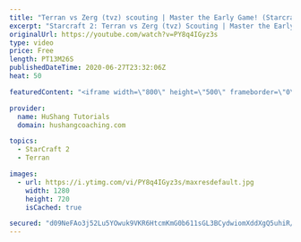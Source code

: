 ```yaml
---
title: "Terran vs Zerg (tvz) scouting | Master the Early Game! (Starcraft 2)"
excerpt: "Starcraft 2: Terran vs Zerg (tvz) Scouting | Master the Early Game!  Are you a terran having trouble with Terran vs Zerg(TvZ)? In this guide we cover the 3 periods of early game Terran vs Zerg (TvZ) scouting in Starcraft 2. If you follow these tips you should have a great idea of your opponents intentions"
originalUrl: https://youtube.com/watch?v=PY8q4IGyz3s
type: video
price: Free
length: PT13M26S
publishedDateTime: 2020-06-27T23:32:06Z
heat: 50

featuredContent: "<iframe width=\"800\" height=\"500\" frameborder=\"0\" src=\"https://www.youtube.com/embed/PY8q4IGyz3s\" allow=\"accelerometer; autoplay; encrypted-media; gyroscope; picture-in-picture\" allowfullscreen></iframe>"

provider:
  name: HuShang Tutorials
  domain: hushangcoaching.com

topics:
  - StarCraft 2
  - Terran

images:
  - url: https://i.ytimg.com/vi/PY8q4IGyz3s/maxresdefault.jpg
    width: 1280
    height: 720
    isCached: true

secured: "d09NeFAo3j52Lu5YOwuk9VKR6HtcmKmG0b611sGL3BCydwiomXddXgQ5uhiR/xfBg791zPP0oUFW3LTgis8yzPrdbMkxyDFBC8clbe/5SqBTuWq8MyCCs7xE6z0IXYwtj+/KilkQjIEjcWzO3+o230NL89kSPg92uzdg6hCwww8F3Hoxo1BGaBvAtwqpqXkWCQ0aoOBeHz4/QZO5UA3avL1ukGiRQsAgERl2FxPzsn9eZw/A8ezQo+EC2R8b14wvhSr9SgzoVoQRAEZbNHRbi8cCh5f5kHQrPoygC7h2TQnFeEi3wfiBd19+caey2SMeNyF7p5R3l8EGdNLAX/dcoj/opJKYttYJMgc1kEm0H5DydeT+/P7tGL1pYvI3ES2xrW8fSt+kk5OVV8Pp+mu1SyCANces0374OMH+fGUW8/A=;+0WBx9kFHDAQrv5erci6yQ=="
---
```


